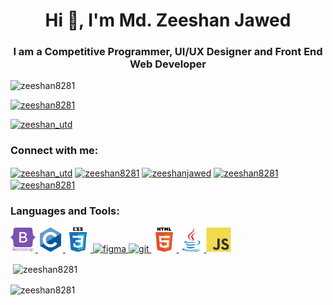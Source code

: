 <h1 align="center">Hi 👋, I'm Md. Zeeshan Jawed</h1>
<h3 align="center">I am a Competitive Programmer, UI/UX Designer and Front End Web Developer</h3>

<p align="left"> <img src="https://komarev.com/ghpvc/?username=zeeshan8281&label=Profile%20views&color=0e75b6&style=flat" alt="zeeshan8281" /> </p>

<p align="left"> <a href="https://github.com/ryo-ma/github-profile-trophy"><img src="https://github-profile-trophy.vercel.app/?username=zeeshan8281" alt="zeeshan8281" /></a> </p>

<p align="left"> <a href="https://twitter.com/zeeshan_utd" target="blank"><img src="https://img.shields.io/twitter/follow/zeeshan_utd?logo=twitter&style=for-the-badge" alt="zeeshan_utd" /></a> </p>

<h3 align="left">Connect with me:</h3>
<p align="left">
<a href="https://twitter.com/zeeshan_utd" target="blank"><img align="center" src="https://raw.githubusercontent.com/rahuldkjain/github-profile-readme-generator/master/src/images/icons/Social/twitter.svg" alt="zeeshan_utd" height="30" width="40" /></a>
<a href="https://dribbble.com/zeeshan8281" target="blank"><img align="center" src="https://raw.githubusercontent.com/rahuldkjain/github-profile-readme-generator/master/src/images/icons/Social/dribbble.svg" alt="zeeshan8281" height="30" width="40" /></a>
<a href="https://www.behance.net/zeeshanjawed" target="blank"><img align="center" src="https://raw.githubusercontent.com/rahuldkjain/github-profile-readme-generator/master/src/images/icons/Social/behance.svg" alt="zeeshanjawed" height="30" width="40" /></a>
<a href="https://www.codechef.com/users/zeeshan8281" target="blank"><img align="center" src="https://cdn.jsdelivr.net/npm/simple-icons@3.1.0/icons/codechef.svg" alt="zeeshan8281" height="30" width="40" /></a>
<a href="https://www.hackerrank.com/zeeshan8281" target="blank"><img align="center" src="https://raw.githubusercontent.com/rahuldkjain/github-profile-readme-generator/master/src/images/icons/Social/hackerrank.svg" alt="zeeshan8281" height="30" width="40" /></a>
</p>

<h3 align="left">Languages and Tools:</h3>
<p align="left"> <a href="https://getbootstrap.com" target="_blank" rel="noreferrer"> <img src="https://raw.githubusercontent.com/devicons/devicon/master/icons/bootstrap/bootstrap-plain-wordmark.svg" alt="bootstrap" width="40" height="40"/> </a> <a href="https://www.cprogramming.com/" target="_blank" rel="noreferrer"> <img src="https://raw.githubusercontent.com/devicons/devicon/master/icons/c/c-original.svg" alt="c" width="40" height="40"/> </a> <a href="https://www.w3schools.com/css/" target="_blank" rel="noreferrer"> <img src="https://raw.githubusercontent.com/devicons/devicon/master/icons/css3/css3-original-wordmark.svg" alt="css3" width="40" height="40"/> </a> <a href="https://www.figma.com/" target="_blank" rel="noreferrer"> <img src="https://www.vectorlogo.zone/logos/figma/figma-icon.svg" alt="figma" width="40" height="40"/> </a> <a href="https://git-scm.com/" target="_blank" rel="noreferrer"> <img src="https://www.vectorlogo.zone/logos/git-scm/git-scm-icon.svg" alt="git" width="40" height="40"/> </a> <a href="https://www.w3.org/html/" target="_blank" rel="noreferrer"> <img src="https://raw.githubusercontent.com/devicons/devicon/master/icons/html5/html5-original-wordmark.svg" alt="html5" width="40" height="40"/> </a> <a href="https://www.java.com" target="_blank" rel="noreferrer"> <img src="https://raw.githubusercontent.com/devicons/devicon/master/icons/java/java-original.svg" alt="java" width="40" height="40"/> </a> <a href="https://developer.mozilla.org/en-US/docs/Web/JavaScript" target="_blank" rel="noreferrer"> <img src="https://raw.githubusercontent.com/devicons/devicon/master/icons/javascript/javascript-original.svg" alt="javascript" width="40" height="40"/> </a> </p>

<p>&nbsp;<img align="center" src="https://github-readme-stats.vercel.app/api?username=zeeshan8281&show_icons=true&locale=en" alt="zeeshan8281" /></p>

<p><img align="center" src="https://github-readme-streak-stats.herokuapp.com/?user=zeeshan8281&" alt="zeeshan8281" /></p>
